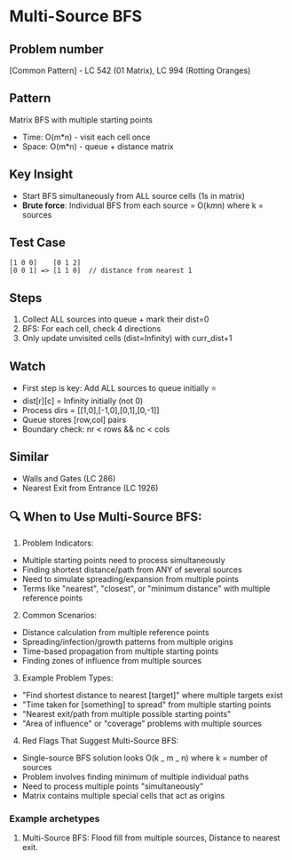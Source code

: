 # Multi-Source BFS

## Problem number

[Common Pattern] - LC 542 (01 Matrix), LC 994 (Rotting Oranges)

## Pattern

Matrix BFS with multiple starting points

- Time: O(m\*n) - visit each cell once
- Space: O(m\*n) - queue + distance matrix

## Key Insight

- Start BFS simultaneously from ALL source cells (1s in matrix)
- **Brute force**: Individual BFS from each source = O(k*m*n) where k = sources

## Test Case

```
[1 0 0]    [0 1 2]
[0 0 1] => [1 1 0]  // distance from nearest 1
```

## Steps

1. Collect ALL sources into queue + mark their dist=0
2. BFS: For each cell, check 4 directions
3. Only update unvisited cells (dist=Infinity) with curr_dist+1

## Watch

- First step is key: Add ALL sources to queue initially ⭐
- dist[r][c] = Infinity initially (not 0)
- Process dirs = [[1,0],[-1,0],[0,1],[0,-1]]
- Queue stores [row,col] pairs
- Boundary check: nr < rows && nc < cols

## Similar

- Walls and Gates (LC 286)
- Nearest Exit from Entrance (LC 1926)

## 🔍 When to Use Multi-Source BFS:

1. Problem Indicators:

- Multiple starting points need to process simultaneously
- Finding shortest distance/path from ANY of several sources
- Need to simulate spreading/expansion from multiple points
- Terms like "nearest", "closest", or "minimum distance" with multiple reference points

2. Common Scenarios:

- Distance calculation from multiple reference points
- Spreading/infection/growth patterns from multiple origins
- Time-based propagation from multiple starting points
- Finding zones of influence from multiple sources

3. Example Problem Types:

- "Find shortest distance to nearest [target]" where multiple targets exist
- "Time taken for [something] to spread" from multiple starting points
- "Nearest exit/path from multiple possible starting points"
- "Area of influence" or "coverage" problems with multiple sources

4. Red Flags That Suggest Multi-Source BFS:

- Single-source BFS solution looks O(k _ m _ n) where k = number of sources
- Problem involves finding minimum of multiple individual paths
- Need to process multiple points "simultaneously"
- Matrix contains multiple special cells that act as origins

### Example archetypes

1. Multi-Source BFS: Flood fill from multiple sources, Distance to nearest exit.

